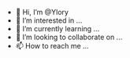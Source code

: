 - 👋 Hi, I’m @Ylory
- 👀 I’m interested in ...
- 🌱 I’m currently learning ...
- 💞️ I’m looking to collaborate on ...
- 📫 How to reach me ...

<!---
Ylory/Ylory is a ✨ special ✨ repository because its `README.md` (this file) appears on your GitHub profile.
You can click the Preview link to take a look at your changes.
--->
